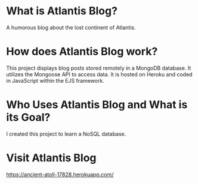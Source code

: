 # What is Atlantis Blog?
A humorous blog about the lost continent of Atlantis.

# How does Atlantis Blog work?
This project displays blog posts stored remotely in a MongoDB database. It utilizes the Mongoose API to access data. It is hosted on Heroku and coded in JavaScript within the EJS framework.

# Who Uses Atlantis Blog and What is its Goal?
I created this project to learn a NoSQL database.

# Visit Atlantis Blog 
https://ancient-atoll-17828.herokuapp.com/
